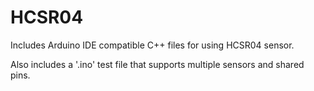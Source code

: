 # HCSR04
Includes Arduino IDE compatible C++ files for using HCSR04 sensor.

Also includes a '.ino' test file that supports multiple sensors and shared pins.
